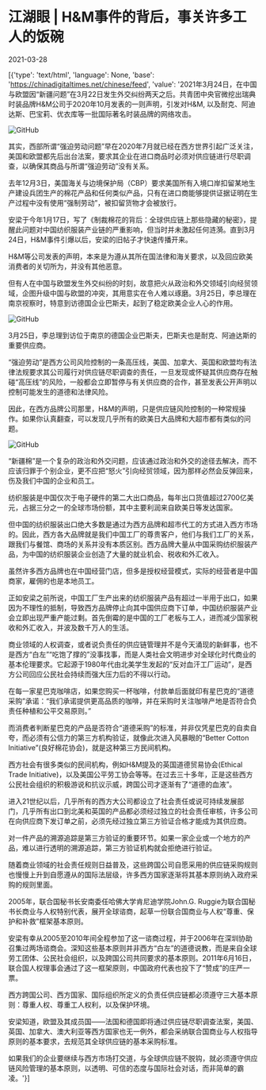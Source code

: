 # 江湖眼 | H&M事件的背后，事关许多工人的饭碗

2021-03-28

[{'type': 'text/html', 'language': None, 'base': 'https://chinadigitaltimes.net/chinese/feed', 'value': '2021年3月24日，在中国与欧盟因“新疆问题”在3月22日发生外交纠纷两天之后。共青团中央官微挖出瑞典时装品牌H&amp;M公司于2020年10月发表的一则声明，引发对H&amp;M, 以及耐克、阿迪达斯、巴宝莉、优衣库等一批国际著名时装品牌的网络攻击。

![GitHub](https://mmbiz.qpic.cn/mmbiz_jpg/ic97ufPeqKhZOReKU6gHL9LicfxEkOAwsEZ5063YlVCY3iaMWDVU3j0mnDibYgYIMgCDAuQGaVYNBb4VmsawPAv6wQ/640)

其实，西部所谓“强迫劳动问题”早在2020年7月就已经在西方世界引起广泛关注，美国和欧盟都先后出台法案，要求其企业在进口商品时必须对供应链进行尽职调查，以确保其商品与所谓“强迫劳动”没有关系。

去年12月3日，美国海关与边境保护局（CBP）要求美国所有入境口岸扣留某地生产建设兵团生产的棉花产品和任何类似产品，只有在进口商能够提供证据证明在生产过程中没有使用“强制劳动”，被扣留货物才会被放行。

安梁于今年1月17日，写了《制裁棉花的背后：全球供应链上那些隐藏的秘密》，提醒此问题对中国纺织服装产业链的严重影响，但当时并未激起任何涟漪。直到3月24日，H&amp;M事件引爆以后，安梁的旧帖子才快速传播开来。

H&amp;M等公司发表的声明，本来是为遵从其所在国法律和海关要求，以及回应欧美消费者的关切所为，并没有其他恶意。

但有人在中国与欧盟发生外交纠纷的时刻，故意把火从政治和外交领域引向经贸领域，企图升级中国与欧盟的冲突，其用意实在令人难以琢磨。3月25日，李总理在南京视察时，特意到访德国企业巴斯夫，起到了稳定欧美企业人心的作用。

![GitHub](https://mmbiz.qpic.cn/mmbiz_jpg/ic97ufPeqKhZOReKU6gHL9LicfxEkOAwsENxLxKiavfxMmym0Ax9ZNFSmqzH5wlx7Z1ULlPo6LwMUj2weibEdRCyNQ/640)

3月25日，李总理到访位于南京的德国企业巴斯夫，巴斯夫也是耐克、阿迪达斯的重要供应商。

“强迫劳动”是西方公司风险控制的一条高压线，美国、加拿大、英国和欧盟均有法律法规要求其公司履行对供应链尽职调查的责任，一旦发现或怀疑其供应商存在触碰“高压线”的风险，一般都会立即暂停与有关供应商的合作，甚至发表公开声明以控制可能发生的道德和法律风险。

因此，在西方品牌公司那里，H&amp;M的声明，只是供应链风险控制的一种常规操作。如果你认真翻查，可以发现几乎所有的欧美日大品牌和大超市都有类似的问题。

![GitHub](https://mmbiz.qpic.cn/mmbiz_jpg/ic97ufPeqKhZOReKU6gHL9LicfxEkOAwsEj5ibPJT2iaRjSx5v30GvsjD6aoND4jKTzoKpEWs2C8FM0iamwicKNBm17w/640)

“新疆棉”是一个复杂的政治和外交问题，应该通过政治和外交的途径去解决，而不应该归罪于个别企业，更不应把“怒火”引向经贸领域，因为那样必然会反弹回来，伤及我们中国的企业和员工。

纺织服装是中国仅次于电子硬件的第二大出口商品，每年出口货值超过2700亿美元，占据三分之一的全球市场份额，其中主要利润来自欧美日等发达国家。

但中国的纺织服装出口绝大多数是通过为西方品牌和超市代工的方式进入西方市场的。因此，西方各大品牌就是我们中国工厂的尊贵客户，他们与我们工厂的关系，跟我们与餐馆、商场的关系并没有本质区别。西方品牌大量从中国采购纺织服装产品，为中国的纺织服装企业创造了大量的就业机会、税收和外汇收入。

虽然许多西方品牌也在中国经营门店，但多是授权经营模式，实际的经营者是中国商家，雇佣的也是本地员工。

正如安梁之前所说，中国工厂生产出来的纺织服装产品有超过一半用于出口，如果因为不理性的抵制，导致西方品牌停止向其中国供应商下订单，中国纺织服装产业会立即出现严重产能过剩。首先倒霉的是中国的工厂老板与工人，进而减少国家税收和外汇收入，并波及数千万人的生活。

商业领域的人权调查，或者说负责任的供应链管理并不是今天涌现的新鲜事，也不是西方“白左”“吃饱了撑的”没事找事，而是人类社会文明进步对全球化时代商业的基本伦理要求。它起源于1980年代由北美学生发起的“反对血汗工厂运动”，是西方公司回应公民社会持续而强大压力后的不得以行动。

在每一家星巴克咖啡店，如果您购买一杯咖啡，付款单后面就印有星巴克的“道德采购”承诺：“我们承诺提供更高品质的咖啡，并在采购时关注咖啡产地是否符合负责任种植和公平交易原则。”

而消费者判断星巴克的产品是否符合“道德采购”的标准，并非仅凭星巴克的自卖自夸，而必须有公信力的第三方机构验证，就像此次进入风暴眼的“Better Cotton Initiative”(良好棉花协会)，就是这种第三方民间机构。

西方社会有很多类似的民间机构，例如H&amp;M提及的英国道德贸易协会(Ethical Trade Initiative)，以及美国公平劳工协会等等。在过去三十多年，正是这些西方公民社会组织的积极游说和抗议示威，跨国公司才逐渐有了“道德的血液”。

进入21世纪以后，几乎所有的西方大公司都设立了社会责任或说可持续发展部门，几乎所有出口到北美和英国的产品都必须经过独立的社会责任审核，许多公司在向供应商下发订单之前，必须先经过独立第三方验证合格才能成为其供应商。

对一件产品的溯源追踪是第三方验证的重要环节。如果一家企业或一个地方的产品，难以进行透明的溯源追踪，第三方验证机构就会拒绝进行验证。

随着商业领域的社会责任规则日益普及，这些跨国公司自愿采用的供应链采购规则也慢慢上升到自愿遵从的国际法层级，许多西方国家逐渐将其基本原则纳入政府采购的规则里面。

2005年，联合国秘书长安南委任哈佛大学肯尼迪学院John.G. Ruggie为联合国秘书长商业与人权特别代表，展开全球谘商，起草一份联合国商业与人权“尊重、保护和补救”框架基本原则。

安梁有幸从2005至2010年间全程参加了这一谘商过程，并于2006年在深圳协助召集过两场谘商会。深知这些基本原则并非西方“白左”的道德说教，而是来自全球劳工团体、公民社会组织，以及跨国公司共同要求的基本原则。2011年6月16日，联合国人权理事会通过了这一框架原则，中国政府代表也投下了“赞成”的庄严一票。

西方跨国公司、西方国家、国际组织所定义的负责任供应链都必须遵守三大基本原则：尊重人权、尊重工人权利，以及保护环境。

安梁知道，欧盟及其成员国——法国和德国即将通过供应链尽职调查法案，美国、英国、加拿大、澳大利亚等西方国家也无一例外，都会采纳联合国商业与人权指导原则的基本要求，去规范其全球供应链的基本采购标准。

如果我们的企业要继续与西方市场打交道，与全球供应链不脱钩，就必须遵守供应链风险管理的基本原则，以透明、可信的态度与国际社会对话，而非简单的霸凌。'}]